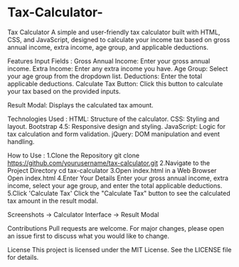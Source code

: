 # Tax-Calculator-
Tax Calculator
A simple and user-friendly tax calculator built with HTML, CSS, and JavaScript, designed to calculate your income tax based on gross annual income, extra income, age group, and applicable deductions.

Features
Input Fields :
Gross Annual Income: Enter your gross annual income.
Extra Income: Enter any extra income you have.
Age Group: Select your age group from the dropdown list.
Deductions: Enter the total applicable deductions.
Calculate Tax Button: Click this button to calculate your tax based on the provided inputs.

Result Modal: Displays the calculated tax amount.

Technologies Used :
HTML: Structure of the calculator.
CSS: Styling and layout.
Bootstrap 4.5: Responsive design and styling.
JavaScript: Logic for tax calculation and form validation.
jQuery: DOM manipulation and event handling.

How to Use :
1.Clone the Repository
  git clone https://github.com/yourusername/tax-calculator.git
2.Navigate to the Project Directory
  cd tax-calculator
3.Open index.html in a Web Browser
  Open index.html
4.Enter Your Details
  Enter your gross annual income, extra income, select your age group, and enter the total applicable deductions.
5.Click 'Calculate Tax'
  Click the "Calculate Tax" button to see the calculated tax amount in the result modal.
  
Screenshots
-> Calculator Interface
-> Result Modal

Contributions
Pull requests are welcome. For major changes, please open an issue first to discuss what you would like to change.

License
This project is licensed under the MIT License. See the LICENSE file for details.


